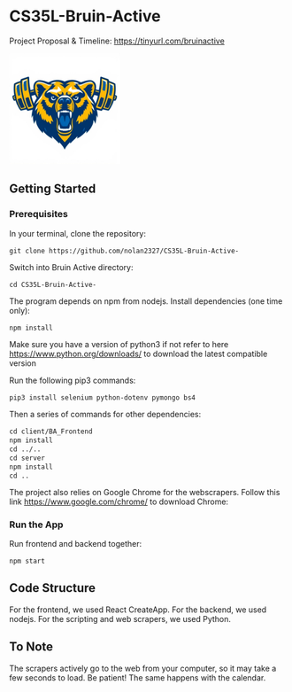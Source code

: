 # CS35L-Bruin-Active

Project Proposal & Timeline: https://tinyurl.com/bruinactive

<img src="logo_bear.png" width="200" height="200">

## Getting Started

### Prerequisites

In your terminal, clone the repository:

    git clone https://github.com/nolan2327/CS35L-Bruin-Active-

Switch into Bruin Active directory:

    cd CS35L-Bruin-Active-

The program depends on npm from nodejs. Install dependencies (one time only):

    npm install
    
Make sure you have a version of python3 if not refer to here https://www.python.org/downloads/ to download the latest compatible version
    
Run the following pip3 commands: 

    pip3 install selenium python-dotenv pymongo bs4

Then a series of commands for other dependencies:

    cd client/BA_Frontend
    npm install
    cd ../..
    cd server
    npm install
    cd .. 

The project also relies on Google Chrome for the webscrapers. Follow this link https://www.google.com/chrome/ to download Chrome:

### Run the App 

Run frontend and backend together:

    npm start

## Code Structure
For the frontend, we used React CreateApp. For the backend, we used nodejs. For the scripting and web scrapers, we used Python.

## To Note
The scrapers actively go to the web from your computer, so it may take a few seconds to load. Be patient! The same happens with the calendar.